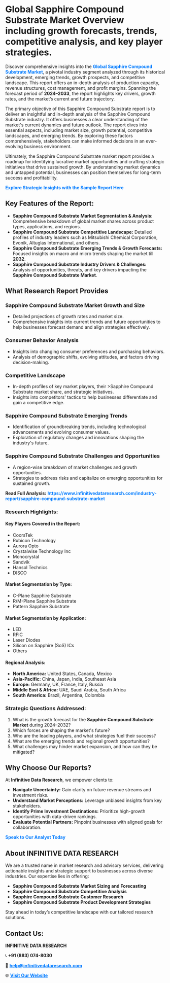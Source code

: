 <h1>Global Sapphire Compound Substrate Market Overview including growth forecasts, trends, competitive analysis, and key player strategies.</h1>
<p>
Discover comprehensive insights into the 
<a href="https://www.infinitivedataresearch.com/industry-report/sapphire-compound-substrate-market" rel="dofollow" style="color: #007BFF; text-decoration: none;"><strong>Global Sapphire Compound Substrate Market</strong></a>, a pivotal industry segment analyzed through its historical development, emerging trends, growth prospects, and competitive landscape. This report offers an in-depth analysis of production capacity, revenue structures, cost management, and profit margins. Spanning the forecast period of <strong>2024–2033</strong>, the report highlights key drivers, growth rates, and the market’s current and future trajectory.
</p>
<p>
The primary objective of this Sapphire Compound Substrate report is to deliver an insightful and in-depth analysis of the Sapphire Compound Substrate industry. It offers businesses a clear understanding of the market's current dynamics and future outlook. The report dives into essential aspects, including market size, growth potential, competitive landscapes, and emerging trends. By exploring these factors comprehensively, stakeholders can make informed decisions in an ever-evolving business environment.
</p>
<p>
Ultimately, the Sapphire Compound Substrate market report provides a roadmap for identifying lucrative market opportunities and crafting strategic initiatives that drive sustained growth. By understanding market dynamics and untapped potential, businesses can position themselves for long-term success and profitability.
</p>
<p>
<a href="https://www.infinitivedataresearch.com/request-sample/reportId=105521" style="color: #007BFF; text-decoration: none;"><strong>Explore Strategic Insights with the Sample Report Here</strong></a>
</p>

<h2>Key Features of the Report:</h2>
<ul>
<li><strong>Sapphire Compound Substrate Market Segmentation & Analysis:</strong> Comprehensive breakdown of global market shares across product types, applications, and regions.</li>
<li><strong>Sapphire Compound Substrate Competitive Landscape:</strong> Detailed profiles of industry leaders such as Mitsubishi Chemical Corporation, Evonik, Altuglas International, and others.</li>
<li><strong>Sapphire Compound Substrate Emerging Trends & Growth Forecasts:</strong> Focused insights on macro and micro trends shaping the market till <strong>2032</strong>.</li>
<li><strong>Sapphire Compound Substrate Industry Drivers & Challenges:</strong> Analysis of opportunities, threats, and key drivers impacting the <strong>Sapphire Compound Substrate Market</strong>.</li>
</ul>

<h2>What Research Report Provides</h2>
<h3>Sapphire Compound Substrate Market Growth and Size</h3>
<ul>
<li>Detailed projections of growth rates and market size.</li>
<li>Comprehensive insights into current trends and future opportunities to help businesses forecast demand and align strategies effectively.</li>
</ul>

<h3>Consumer Behavior Analysis</h3>
<ul>
<li>Insights into changing consumer preferences and purchasing behaviors.</li>
<li>Analysis of demographic shifts, evolving attitudes, and factors driving decision-making.</li>
</ul>

<h3>Competitive Landscape</h3>
<ul>
<li>In-depth profiles of key market players, their >Sapphire Compound Substrate market share, and strategic initiatives.</li>
<li>Insights into competitors' tactics to help businesses differentiate and gain a competitive edge.</li>
</ul>

<h3>Sapphire Compound Substrate Emerging Trends</h3>
<ul>
<li>Identification of groundbreaking trends, including technological advancements and evolving consumer values.</li>
<li>Exploration of regulatory changes and innovations shaping the industry's future.</li>
</ul>

<h3>Sapphire Compound Substrate Challenges and Opportunities</h3>
<ul>
<li>A region-wise breakdown of market challenges and growth opportunities.</li>
<li>Strategies to address risks and capitalize on emerging opportunities for sustained growth.</li>
</ul>
<p><strong>Read Full Analysis:</strong> <a href="https://www.infinitivedataresearch.com/industry-report/sapphire-compound-substrate-market" rel="dofollow" style="color: #007BFF; text-decoration: none;"><strong>https://www.infinitivedataresearch.com/industry-report/sapphire-compound-substrate-market</strong></a></p>
<h3>Research Highlights:</h3>
<h4>Key Players Covered in the Report:</h4>
<ul><li>CoorsTek</li><li>Rubicon Technology</li><li>Aurora Opto</li><li>Crystalwise Technology Inc</li><li>Monocrystal</li><li>Sandvik</li><li>Hansol Technics</li><li>DISCO</li></ul>
<h4>Market Segmentation by Type:</h4>
<ul><li>C-Plane Sapphire Substrate</li><li>R/M-Plane Sapphire Substrate</li><li>Pattern Sapphire Substrate</li></ul>
<h4>Market Segmentation by Application:</h4>
<ul><li>LED</li><li>RFIC</li><li>Laser Diodes</li><li>Silicon on Sapphire (SoS) ICs</li><li>Others</li></ul>

<h4>Regional Analysis:</h4>
<ul>
<li><strong>North America:</strong> United States, Canada, Mexico</li>
<li><strong>Asia-Pacific:</strong> China, Japan, India, Southeast Asia</li>
<li><strong>Europe:</strong> Germany, UK, France, Italy, Russia</li>
<li><strong>Middle East & Africa:</strong> UAE, Saudi Arabia, South Africa</li>
<li><strong>South America:</strong> Brazil, Argentina, Colombia</li>
</ul>

<h3>Strategic Questions Addressed:</h3>
<ol>
<li>What is the growth forecast for the <strong>Sapphire Compound Substrate Market</strong> during 2024–2032?</li>
<li>Which forces are shaping the market's future?</li>
<li>Who are the leading players, and what strategies fuel their success?</li>
<li>What are the emerging trends and regional growth opportunities?</li>
<li>What challenges may hinder market expansion, and how can they be mitigated?</li>
</ol>

<h2>Why Choose Our Reports?</h2>
<p>At <strong>Infinitive Data Research</strong>, we empower clients to:</p>
<ul>
<li><strong>Navigate Uncertainty:</strong> Gain clarity on future revenue streams and investment risks.</li>
<li><strong>Understand Market Perceptions:</strong> Leverage unbiased insights from key stakeholders.</li>
<li><strong>Identify Prime Investment Destinations:</strong> Prioritize high-growth opportunities with data-driven rankings.</li>
<li><strong>Evaluate Potential Partners:</strong> Pinpoint businesses with aligned goals for collaboration.</li>
</ul>
<p><a href="https://www.infinitivedataresearch.com/industry-report/sapphire-compound-substrate-market" rel="dofollow" style="color: #007BFF; text-decoration: none;"><strong>Speak to Our Analyst Today</strong></a></p>

<h2>About INFINITIVE DATA RESEARCH</h2>
<p>We are a trusted name in market research and advisory services, delivering actionable insights and strategic support to businesses across diverse industries. Our expertise lies in offering:</p>
<ul>
<li><strong>Sapphire Compound Substrate Market Sizing and Forecasting</strong></li>
<li><strong>Sapphire Compound Substrate Competitive Analysis</strong></li>
<li><strong>Sapphire Compound Substrate Customer Research</strong></li>
<li><strong>Sapphire Compound Substrate Product Development Strategies</strong></li>
</ul>
<p>Stay ahead in today’s competitive landscape with our tailored research solutions.</p>

<h2>Contact Us:</h2>
<p><strong>INFINITIVE DATA RESEARCH</strong></p>
<p>📞 <strong>+91 (883) 074-8030</strong></p>
<p>📧 <strong><a href="mailto:help@infinitivedataresearch.com" style="color: #007BFF;">help@infinitivedataresearch.com</a></strong></p>
<p>🌐 <strong><a href="https://www.infinitivedataresearch.com" rel="dofollow" style="color: #007BFF;">Visit Our Website</a></strong></p>